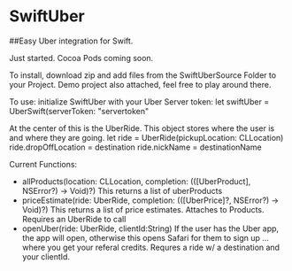 # SwiftUber
##Easy Uber integration for Swift.

Just started. Cocoa Pods coming soon. 

To install, download zip and add files from the SwiftUberSource Folder to your Project.
Demo project also attached, feel free to play around there.

To use:
initialize SwiftUber with your Uber Server token:
let swiftUber = UberSwift(serverToken: "servertoken"

At the center of this is the UberRide. This object stores where the user is and where they are going.
let ride = UberRide(pickupLocation: CLLocation)
ride.dropOffLocation = destination
ride.nickName = destinationName

Current Functions:
 - allProducts(location: CLLocation, completion: (([UberProduct], NSError?) -> Void)?) 
      This returns a list of uberProducts 
 - priceEstimate(ride: UberRide, completion: (([UberPrice]?, NSError?) -> Void)?)
      This returns a list of price estimates. Attaches to Products. Requires an UberRide to call
 - openUber(ride: UberRide, clientId:String)
      If the user has the Uber app, the app will open, otherwise this opens Safari for them to sign up ... where you get your referal credits. Requres a ride w/ a destination and your clientId. 
